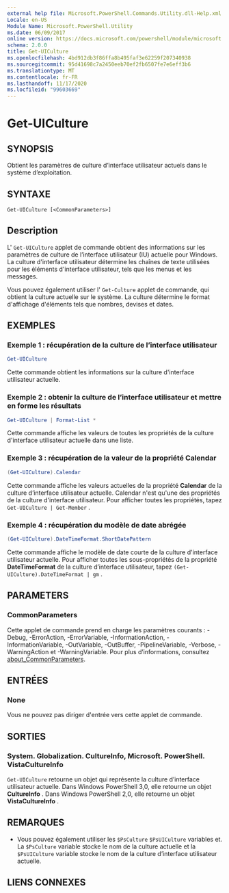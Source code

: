 ```yaml
---
external help file: Microsoft.PowerShell.Commands.Utility.dll-Help.xml
Locale: en-US
Module Name: Microsoft.PowerShell.Utility
ms.date: 06/09/2017
online version: https://docs.microsoft.com/powershell/module/microsoft.powershell.utility/get-uiculture?view=powershell-7.2&WT.mc_id=ps-gethelp
schema: 2.0.0
title: Get-UICulture
ms.openlocfilehash: 4bd912db3f86ffa8b495faf3e62259f207340938
ms.sourcegitcommit: 95d41698c7a2450eeb70ef2fb6507fe7e6eff3b6
ms.translationtype: MT
ms.contentlocale: fr-FR
ms.lasthandoff: 11/17/2020
ms.locfileid: "99603669"
---
```

# Get-UICulture

## SYNOPSIS
Obtient les paramètres de culture d’interface utilisateur actuels dans le système d’exploitation.

## SYNTAXE

```
Get-UICulture [<CommonParameters>]
```

## Description

L' `Get-UICulture` applet de commande obtient des informations sur les paramètres de culture de l’interface utilisateur (IU) actuelle pour Windows.
La culture d'interface utilisateur détermine les chaînes de texte utilisées pour les éléments d'interface utilisateur, tels que les menus et les messages.

Vous pouvez également utiliser l' `Get-Culture` applet de commande, qui obtient la culture actuelle sur le système.
La culture détermine le format d'affichage d'éléments tels que nombres, devises et dates.

## EXEMPLES

### Exemple 1 : récupération de la culture de l’interface utilisateur

```powershell
Get-UICulture
```

Cette commande obtient les informations sur la culture d'interface utilisateur actuelle.

### Exemple 2 : obtenir la culture de l’interface utilisateur et mettre en forme les résultats

```powershell
Get-UICulture | Format-List *
```

Cette commande affiche les valeurs de toutes les propriétés de la culture d'interface utilisateur actuelle dans une liste.

### Exemple 3 : récupération de la valeur de la propriété Calendar

```powershell
(Get-UICulture).Calendar
```

Cette commande affiche les valeurs actuelles de la propriété **Calendar** de la culture d’interface utilisateur actuelle.
Calendar n'est qu'une des propriétés de la culture d'interface utilisateur.
Pour afficher toutes les propriétés, tapez `Get-UICulture | Get-Member` .

### Exemple 4 : récupération du modèle de date abrégée

```powershell
(Get-UICulture).DateTimeFormat.ShortDatePattern
```

Cette commande affiche le modèle de date courte de la culture d'interface utilisateur actuelle.
Pour afficher toutes les sous-propriétés de la propriété **DateTimeFormat** de la culture d’interface utilisateur, tapez `(Get-UICulture).DateTimeFormat | gm` .

## PARAMETERS

### CommonParameters

Cette applet de commande prend en charge les paramètres courants : -Debug, -ErrorAction, -ErrorVariable, -InformationAction, -InformationVariable, -OutVariable, -OutBuffer, -PipelineVariable, -Verbose, -WarningAction et -WarningVariable. Pour plus d’informations, consultez [about_CommonParameters](../Microsoft.PowerShell.Core/About/about_CommonParameters.md).

## ENTRÉES

### None

Vous ne pouvez pas diriger d'entrée vers cette applet de commande.

## SORTIES

### System. Globalization. CultureInfo, Microsoft. PowerShell. VistaCultureInfo

`Get-UICulture` retourne un objet qui représente la culture d’interface utilisateur actuelle.
Dans Windows PowerShell 3,0, elle retourne un objet **CultureInfo** .
Dans Windows PowerShell 2,0, elle retourne un objet **VistaCultureInfo** .

## REMARQUES

- Vous pouvez également utiliser les `$PsCulture` `$PsUICulture` variables et. La `$PsCulture` variable stocke le nom de la culture actuelle et la `$PsUICulture` variable stocke le nom de la culture d’interface utilisateur actuelle.

## LIENS CONNEXES

